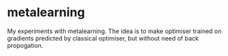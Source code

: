 # metalearning
My experiments with metalearning. The idea is to make optimiser trained on gradients predicted by classical optimiser, but without need of back propogation.

